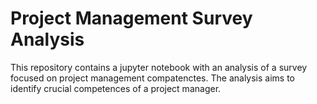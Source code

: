# Project Management Survey Analysis

This repository contains a jupyter notebook with an analysis of a survey focused on project management compatenctes. The analysis aims to identify crucial competences of a project manager.